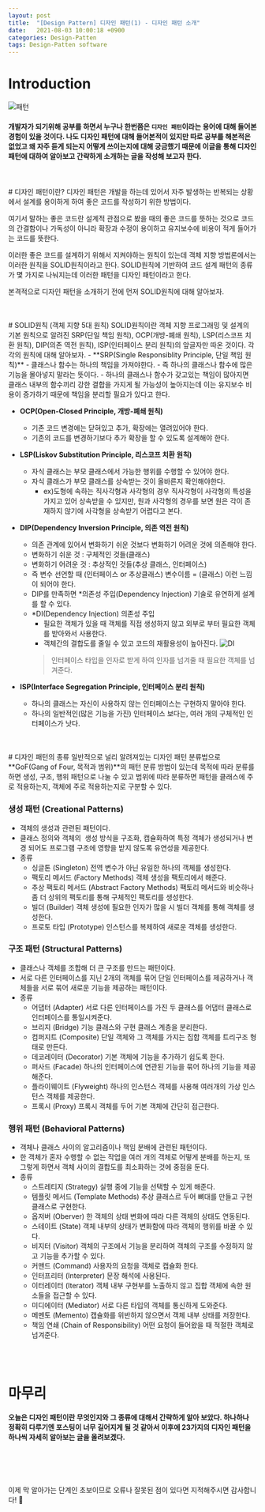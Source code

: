 ```yaml
---
layout: post
title:  "[Design Pattern] 디자인 패턴(1) - 디자인 패턴 소개"
date:   2021-08-03 10:00:18 +0900
categories: Design-Patten
tags: Design-Patten software
---
```

# Introduction

![패턴](/img/design/pattern01.jpg)
>
#### 개발자가 되기위해 공부를 하면서 누구나 한번쯤은 `디자인 패턴`이라는 용어에 대해 들어본 경험이 있을 것이다. 나도 디자인 패턴에 대해 들어본적이 있지만 따로 공부를 해본적은 없었고 왜 자주 듣게 되는지 어떻게 쓰이는지에 대해 궁금했기 때문에 이글을 통해 디자인 패턴에 대하여 알아보고 간략하게 소개하는 글을 작성해 보고자 한다.

<br>
<br>
# 디자인 패턴이란?
디자인 패턴은 개발을 하는데 있어서 자주 발생하는 반복되는 상황에서 설계를 용이하게 하여 좋은 코드를 작성하기 위한 방법이다.

여기서 말하는 좋은 코드란 설계적 관점으로 봤을 때의 좋은 코드를 뜻하는 것으로 코드의 간결함이나 가독성이 아니라 확장과 수정이 용이하고 유지보수에 비용이 적게 들어가는 코드를 뜻한다.

이러한 좋은 코드를 설계하기 위해서 지켜야하는 원칙이 있는데 객체 지향 방법론에서는 이러한 원칙을 SOLID원칙이라고 한다. SOLID원칙에 기반하여 코드 설계 패턴의 종류가 몇 가지로 나눠지는데 이러한 패턴을 디자인 패턴이라고 한다.

본격적으로 디자인 패턴을 소개하기 전에 먼저 SOLID원칙에 대해 알아보자.

<br>
<br>
# SOLID원칙 (객체 지향 5대 원칙)
SOLID원칙이란 객체 지향 프로그래밍 및 설계의 기본 원칙으로 알려진 SRP(단일 책임 원칙), OCP(개방-폐쇄 원칙), LSP(리스코프 치환 원칙), DIP(의존 역전 원칙), ISP(인터페이스 분리 원칙)의 앞글자만 따온 것이다. 각각의 원칙에 대해 알아보자.
- **SRP(Single Responsiblity Principle, 단일 책임 원칙)**
  - 클래스나 함수는 하나의 책임을 가져야한다.
  - 즉 하나의 클래스나 함수에 많은 기능을 몰아넣지 말라는 뜻이다.
  - 하나의 클래스나 함수가 갖고있는 책임이 많아지면 클래스 내부의 함수끼리 강한 결합을 가지게 될 가능성이 높아지는데 이는 유지보수 비용이 증가하기 때문에 책임을 분리할 필요가 있다고 한다.

- **OCP(Open-Closed Principle, 개방-폐쇄 원칙)**
  - 기존 코드 변경에는 닫혀있고 추가, 확장에는 열려있어야 한다.
  - 기존의 코드를 변경하기보다 추가 확장을 할 수 있도록 설계해야 한다.

- **LSP(Liskov Substitution Principle, 리스코프 치환 원칙)**
  - 자식 클래스는 부모 클래스에서 가능한 행위를 수행할 수 있어야 한다.
  - 자식 클래스가 부모 클래스를 상속받는 것이 올바른지 확인해야한다.
  	- ex)도형에 속하는 직사각형과 사각형의 경우 직사각형이 사각형의 특성을 가지고 있어 상속받을 수 있지만, 원과 사각형의 경우를 보면 원은 각이 존재하지 않기에 사각형을 상속받기 어렵다고 본다.

- **DIP(Dependency Inversion Principle, 의존 역전 원칙)**
  - 의존 관계에 있어서 변화하기 쉬운 것보다 변화하기 어려운 것에 의존해야 한다.
  - 변화하기 쉬운 것 : 구체적인 것들(클래스)
  - 변화하기 어려운 것 : 추상적인 것들(추상 클래스, 인터페이스)
  - 즉 변수 선언할 때 (인터페이스 or 추상클래스) 변수이름 = (클래스) 이런 느낌이 되어야 한다.
  - DIP를 만족하면 *의존성 주입(Dependency Injection) 기술로 유연하게 설계를 할 수 있다.
  - *DI(Dependency Injection) 의존성 주입
  	- 필요한 객체가 있을 때 객체를 직접 생성하지 않고 외부로 부터 필요한 객체를 받아와서 사용한다.
  	- 객체간의 결합도를 줄일 수 있고 코드의 재활용성이 높아진다.
    ![DI](/img/design/DI.png)
    > 인터페이스 타입을 인자로 받게 하여 인자를 넘겨줄 때 필요한 객체를 넘겨준다.

- **ISP(Interface Segregation Principle, 인터페이스 분리 원칙)**
  - 하나의 클래스는 자신이 사용하지 않는 인터페이스는 구현하지 말아야 한다.
  - 하나의 일반적인(많은 기능을 가진) 인터페이스 보다는, 여러 개의 구체적인 인터페이스가 낫다.

<br>
<br>
# 디자인 패턴의 종류
일반적으로 널리 알려져있는 디자인 패턴 분류법으로 **GoF(Gang of Four, 목적과 범위)**의 패턴 분류 방법이 있는데 목적에 따라 분류를 하면 생성, 구조, 행위 패턴으로 나눌 수 있고 범위에 따라 분류하면 패턴을 클래스에 주로 적용하는지, 객체에 주로 적용하는지로 구분할 수 있다.

### 생성 패턴 (Creational Patterns)
- 객체의 생성과 관련된 패턴이다.
- 클래스 정의와 객체의  생성 방식을 구조화, 캡슐화하여 특정 객체가 생성되거나 변경 되어도 프로그램 구조에 영향을 받지 않도록 유연성을 제공한다.
- 종류
  - 싱글톤 (Singleton)
  전역 변수가 아닌 유일한 하나의 객체를 생성한다.
  - 팩토리 메서드 (Factory Methods)
  객체 생성을 팩토리에서 해준다.
  - 추상 팩토리 메서드 (Abstract Factory Methods)
  팩토리 메서드와 비슷하나 좀 더 상위의 팩토리를 통해 구체적인 팩토리를 생성한다.
  - 빌더 (Builder)
  객체 생성에 필요한 인자가 많을 시 빌더 객체를 통해 객체를 생성한다.
  - 프로토 타입 (Prototype)
  인스턴스를 복제하여 새로운 객체를 생성한다.

### 구조 패턴 (Structural Patterns)
- 클래스나 객체를 조합해 더 큰 구조를 만드는 패턴이다.
- 서로 다른 인터페이스를 지닌 2개의 객체를 묶어 단일 인터페이스를 제공하거나 객체들을 서로 묶어 새로운 기능을 제공하는 패턴이다.
- 종류
	- 어댑터 (Adapter)
  서로 다른 인터페이스를 가진 두 클래스를 어댑터 클래스로 인터페이스를 통일시켜준다.
  - 브리지 (Bridge)
  기능 클래스와 구현 클래스 계층을 분리한다.
  - 컴퍼지트 (Composite)
  단일 객체와 그 객체를 가지는 집합 객체를 트리구조 형태로 만든다.
  - 데코레이터 (Decorator)
  기본 객체에 기능을 추가하기 쉽도록 한다.
  - 퍼사드 (Facade)
  하나의 인터페이스에 연관된 기능을 묶어 하나의 기능을 제공해준다.
  - 플라이웨이트 (Flyweight)
  하나의 인스턴스 객체를 사용해 여러개의 가상 인스턴스 객체를 제공한다.
  - 프록시 (Proxy)
  프록시 객체를 두어 기본 객체에 간단히 접근한다.

### 행위 패턴 (Behavioral Patterns)
- 객체나 클래스 사이의 알고리즘이나 책임 분배에 관련된 패턴이다.
- 한 객체가 혼자 수행할 수 없는 작업을 여러 개의 객체로 어떻게 분배를 하는지, 또 그렇게 하면서 객체 사이의 결합도를 최소화하는 것에 중점을 둔다.
- 종류
	- 스트레티지 (Strategy)
  실행 중에 기능을 선택할 수 있게 해준다.
  - 템플릿 메서드 (Template Methods)
  추상 클래스르 두어 뼈대를 만들고 구현 클래스로 구현한다.
  - 옵저버 (Oberver)
  한 객체의 상태 변화에 따라 다른 객체의 상태도 연동된다.
  - 스테이트 (State)
  객체 내부의 상태가 변화함에 따라 객체의 행위를 바꿀 수 있다.
  - 비지터 (Visitor)
  객체의 구조에서 기능을 분리하여 객체의 구조를 수정하지 않고 기능을 추가할 수 있다.
  - 커맨드 (Command)
  사용자의 요청을 객체로 캡슐화 한다.
  - 인터프리터 (Interpreter)
  문장 해석에 사용된다.
  - 이터레이터 (Iterator)
  객체 내부 구현부를 노출하지 않고 집합 객체에 속한 원소들을 접근할 수 있다.
  - 미디에이터 (Mediator)
  서로 다른 타입의 객체를 통신하게 도와준다.
  - 메멘토 (Memento)
  캡슐화를 위반하지 않으면서 객체 내부 상태를 저장한다.
  - 책임 연쇄 (Chain of Responsibility)
  어떤 요청이 들어왔을 때 적절한 객체로 넘겨준다.

<br><br>

# 마무리
#### 오늘은 디자인 패턴이란 무엇인지와 그 종류에 대해서 간략하게 알아 보았다. 하나하나 정확히 다루기엔 포스팅이 너무 길어지게 될 것 같아서 이후에 23가지의 디자인 패턴을 하나씩 자세히 알아보는 글을 올려보겠다.


<br>
<br>
<br>
<br>
이제 막 알아가는 단계인 초보이므로 오류나 잘못된 점이 있다면 지적해주시면 감사합니다! 🥰
